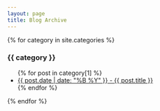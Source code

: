 ```yaml
---
layout: page
title: Blog Archive
---
```


{% for category in site.categories %}
  <h3>{{ category }}</h3>
  <ul>
    {% for post in category[1] %}
      <li><a href="{{ post.url }}">{{ post.date | date: "%B %Y" }} - {{ post.title }}</a></li>
    {% endfor %}
  </ul>
{% endfor %}
